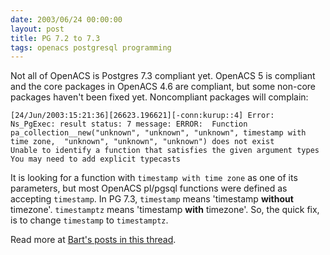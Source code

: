 ```yaml
---
date: 2003/06/24 00:00:00
layout: post
title: PG 7.2 to 7.3
tags: openacs postgresql programming
---
```


Not all of OpenACS is Postgres 7.3 compliant yet. OpenACS 5 is compliant and the core packages in OpenACS 4.6 are compliant, but some non-core packages haven't been fixed yet. Noncompliant packages will complain:  

    [24/Jun/2003:15:21:36][26623.196621][-conn:kurup::4] Error:  Ns_PgExec: result status: 7 message: ERROR:  Function  pa_collection__new("unknown", "unknown", "unknown", timestamp with time zone,  "unknown", "unknown", "unknown") does not exist
    Unable to identify a function that satisfies the given argument types
    You may need to add explicit typecasts

It is looking for a function with `timestamp with time zone` as one of its parameters, but most OpenACS pl/pgsql functions were defined as accepting `timestamp`. In PG 7.3, `timestamp` means 'timestamp __without__ timezone'. `timestamptz` means 'timestamp **with** timezone'. So, the quick fix, is to change `timestamp` to `timestamptz`.

Read more at [Bart's posts in this thread](http://openacs.org/forums/message-view?message_id=64527).
